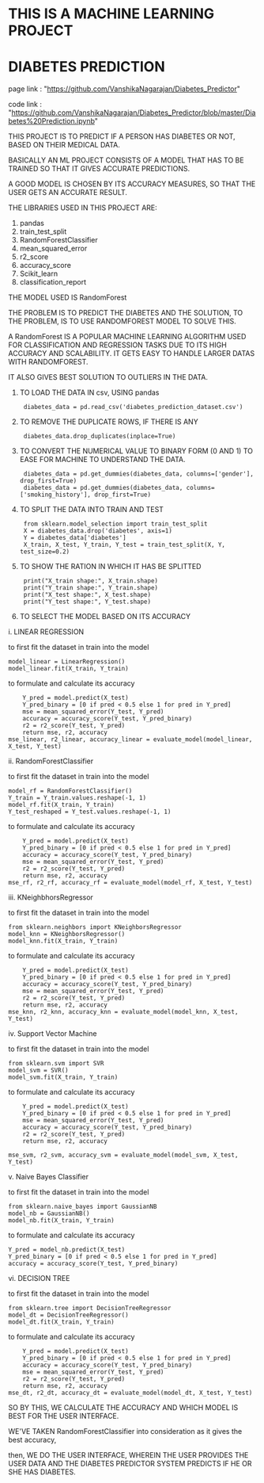 # THIS IS A MACHINE LEARNING PROJECT

# DIABETES PREDICTION

page link :  "https://github.com/VanshikaNagarajan/Diabetes_Predictor"

code link : "https://github.com/VanshikaNagarajan/Diabetes_Predictor/blob/master/Diabetes%20Prediction.ipynb"



THIS PROJECT IS TO PREDICT IF A PERSON HAS DIABETES OR NOT, BASED ON THEIR MEDICAL DATA.

BASICALLY AN ML PROJECT CONSISTS OF A MODEL THAT HAS TO BE TRAINED SO THAT IT GIVES ACCURATE PREDICTIONS. 

A GOOD MODEL IS CHOSEN BY ITS ACCURACY MEASURES, SO THAT THE USER GETS AN ACCURATE RESULT.

THE LIBRARIES USED IN THIS PROJECT ARE:

1. pandas
2. train_test_split
3. RandomForestClassifier
4. mean_squared_error
5. r2_score
6. accuracy_score
7. Scikit_learn
8. classification_report

THE MODEL USED IS RandomForest

THE PROBLEM IS TO PREDICT THE DIABETES
AND THE SOLUTION, TO THE PROBLEM, IS TO USE RANDOMFOREST MODEL TO SOLVE THIS. 

A RandomForest IS A POPULAR MACHINE LEARNING ALGORITHM USED FOR CLASSIFICATION AND REGRESSION TASKS DUE TO ITS HIGH ACCURACY AND SCALABILITY. IT GETS EASY TO HANDLE LARGER DATAS WITH RANDOMFOREST. 

IT ALSO GIVES BEST SOLUTION TO OUTLIERS IN THE DATA. 

1. TO LOAD THE DATA IN csv, USING pandas

        diabetes_data = pd.read_csv('diabetes_prediction_dataset.csv')

2. TO REMOVE THE DUPLICATE ROWS, IF THERE IS ANY

        diabetes_data.drop_duplicates(inplace=True)


3. TO CONVERT THE NUMERICAL VALUE TO BINARY FORM (0 AND 1) TO EASE FOR MACHINE TO UNDERSTAND THE DATA. 

        diabetes_data = pd.get_dummies(diabetes_data, columns=['gender'], drop_first=True)
        diabetes_data = pd.get_dummies(diabetes_data, columns=['smoking_history'], drop_first=True)

4. TO SPLIT THE DATA INTO TRAIN AND TEST

        from sklearn.model_selection import train_test_split
        X = diabetes_data.drop('diabetes', axis=1)
        Y = diabetes_data['diabetes']
        X_train, X_test, Y_train, Y_test = train_test_split(X, Y, test_size=0.2)
        

5. TO SHOW THE RATION IN WHICH IT HAS BE SPLITTED 

        print("X_train shape:", X_train.shape)
        print("Y_train shape:", Y_train.shape)
        print("X_test shape:", X_test.shape)
        print("Y_test shape:", Y_test.shape)

6. TO SELECT THE MODEL BASED ON ITS ACCURACY 

i. LINEAR REGRESSION 

 to first fit the dataset in train into the model 

    model_linear = LinearRegression()
    model_linear.fit(X_train, Y_train)

 to formulate and calculate its accuracy 


        Y_pred = model.predict(X_test)
        Y_pred_binary = [0 if pred < 0.5 else 1 for pred in Y_pred]
        mse = mean_squared_error(Y_test, Y_pred)
        accuracy = accuracy_score(Y_test, Y_pred_binary)
        r2 = r2_score(Y_test, Y_pred)
        return mse, r2, accuracy
    mse_linear, r2_linear, accuracy_linear = evaluate_model(model_linear, X_test, Y_test)

ii. RandomForestClassifier

to first fit the dataset in train into the model 

    model_rf = RandomForestClassifier()
    Y_train = Y_train.values.reshape(-1, 1)
    model_rf.fit(X_train, Y_train)
    Y_test_reshaped = Y_test.values.reshape(-1, 1)  

to formulate and calculate its accuracy 

        Y_pred = model.predict(X_test)
        Y_pred_binary = [0 if pred < 0.5 else 1 for pred in Y_pred]
        accuracy = accuracy_score(Y_test, Y_pred_binary)
        mse = mean_squared_error(Y_test, Y_pred)
        r2 = r2_score(Y_test, Y_pred)
        return mse, r2, accuracy
    mse_rf, r2_rf, accuracy_rf = evaluate_model(model_rf, X_test, Y_test)


iii. KNeighbhorsRegressor

to first fit the dataset in train into the model 


    from sklearn.neighbors import KNeighborsRegressor
    model_knn = KNeighborsRegressor()
    model_knn.fit(X_train, Y_train)


to formulate and calculate its accuracy 

        Y_pred = model.predict(X_test)
        Y_pred_binary = [0 if pred < 0.5 else 1 for pred in Y_pred]
        accuracy = accuracy_score(Y_test, Y_pred_binary)
        mse = mean_squared_error(Y_test, Y_pred)
        r2 = r2_score(Y_test, Y_pred)
        return mse, r2, accuracy
    mse_knn, r2_knn, accuracy_knn = evaluate_model(model_knn, X_test, Y_test)


iv. Support Vector Machine 

to first fit the dataset in train into the model 

    from sklearn.svm import SVR
    model_svm = SVR()
    model_svm.fit(X_train, Y_train)


to formulate and calculate its accuracy

        Y_pred = model.predict(X_test)
        Y_pred_binary = [0 if pred < 0.5 else 1 for pred in Y_pred]
        mse = mean_squared_error(Y_test, Y_pred)
        accuracy = accuracy_score(Y_test, Y_pred_binary)
        r2 = r2_score(Y_test, Y_pred)
        return mse, r2, accuracy

    mse_svm, r2_svm, accuracy_svm = evaluate_model(model_svm, X_test, Y_test)

v. Naive Bayes Classifier

to first fit the dataset in train into the model 

    from sklearn.naive_bayes import GaussianNB
    model_nb = GaussianNB()
    model_nb.fit(X_train, Y_train)

to formulate and calculate its accuracy


    Y_pred = model_nb.predict(X_test)
    Y_pred_binary = [0 if pred < 0.5 else 1 for pred in Y_pred]
    accuracy = accuracy_score(Y_test, Y_pred_binary)

vi. DECISION TREE

to first fit the dataset in train into the model 


    from sklearn.tree import DecisionTreeRegressor
    model_dt = DecisionTreeRegressor()
    model_dt.fit(X_train, Y_train)

to formulate and calculate its accuracy

        Y_pred = model.predict(X_test)
        Y_pred_binary = [0 if pred < 0.5 else 1 for pred in Y_pred]
        accuracy = accuracy_score(Y_test, Y_pred_binary)
        mse = mean_squared_error(Y_test, Y_pred)
        r2 = r2_score(Y_test, Y_pred)
        return mse, r2, accuracy
    mse_dt, r2_dt, accuracy_dt = evaluate_model(model_dt, X_test, Y_test)



SO BY THIS, WE CALCULATE THE ACCURACY AND WHICH MODEL IS BEST FOR THE USER INTERFACE.


WE'VE TAKEN RandomForestClassifier into consideration as it gives the best accuracy,

then, WE DO THE USER INTERFACE, WHEREIN THE USER PROVIDES THE USER DATA AND THE DIABETES PREDICTOR SYSTEM PREDICTS IF HE OR SHE HAS DIABETES.
